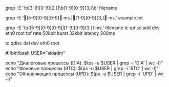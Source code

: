grep -E '\b[3-9][0-9]{2,}|\b[1-9][0-9]{3,}\b' filename


grep -E '[5-9][0-9][0-9] ms\.|[1-9][0-9]{3,} ms\.' example.txt


grep -E '\b([5-9][0-9][0-9]|[1-9][0-9]{3,}) ms\.' filename
tc qdisc add dev eth0 root tbf rate 50kbit burst 32kbit latency 200ms


tc qdisc del dev eth0 root

#!/bin/bash
USER="sidadm"

echo "Диалоговые процессы (DIA): $(ps -u $USER | grep -i 'DIA' | wc -l)"
echo "Фоновые процессы (BTC): $(ps -u $USER | grep -i 'BTC' | wc -l)"
echo "Обновляющие процессы (UPD): $(ps -u $USER | grep -i 'UPD' | wc -l)"

